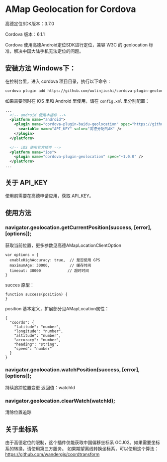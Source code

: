 # AMap Geolocation for Cordova

高德定位SDK版本：3.7.0

Cordova 版本：6.1.1

Cordova 使用高德Android定位SDK进行定位，兼容 W3C 的 geolocation 标准，解决中国大陆手机无法定位的问题。

## 安装方法 Windows下：

在控制台里，进入 cordova 项目目录，执行以下命令：

```bash
cordova plugin add https://github.com/wulinjiushi/cordova-plugin-geolocation-amap.git --variable API_KEY=高德分配的AK --save
```


如果需要同时在 iOS 里和 Android 里使用，请在 `config.xml` 里分别配置：
```xml
...
  <!-- android 使用本插件 -->
  <platform name="android">
    <plugin name="cordova-plugin-baidu-geolocation" spec="https://github.com/wulinjiushi/cordova-plugin-geolocation-amap.git">
      <variable name="API_KEY" value="高德分配的AK" />
    </plugin>
  </platform>
  
  <!-- iOS 使用官方插件 -->
  <platform name="ios">
    <plugin name="cordova-plugin-geolocation" spec="~1.0.0" />
  </platform>
...
```
## 关于 API_KEY
使用前需要在高德申请应用，获取 API_KEY。

## 使用方法
### navigator.geolocation.getCurrentPosition(success, [error], [options]);
获取当前位置，更多参数见高德AMapLocationClientOption
```
var options = {
  enableHighAccuracy: true,  // 是否使用 GPS
  maximumAge: 30000,         // 缓存时间
  timeout: 30000            // 超时时间
}
```
succes 原型：
```
function success(position) {
}
```
position 基本定义，扩展部分见AMapLocation属性：
```
{
  "coords": {
    "latitude": "number",
    "longitude": "number",
    "altitude": "number",
    "accuracy": "number",
    "heading": "string",
    "speed": "number"
  }
}
```

### navigator.geolocation.watchPosition(success, [error], [options]);
持续追踪位置变更
返回值：watchId

### navigator.geolocation.clearWatch(watchId);
清除位置追踪

## 关于坐标系
由于高德定位的限制，这个插件仅能获取中国偏移坐标系 GCJ02。如果需要坐标系的转换，请使用第三方服务。
如果期望离线转换坐标系，可以使用这个算法：
https://github.com/wandergis/coordtransform

